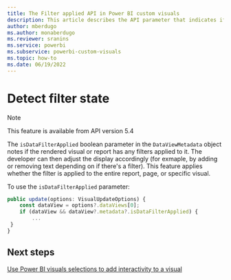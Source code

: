 ```yaml
---
title: The Filter applied API in Power BI custom visuals
description: This article describes the API parameter that indicates if a filter is applied to a visual.
author: mberdugo
ms.author: monaberdugo
ms.reviewer: sranins
ms.service: powerbi
ms.subservice: powerbi-custom-visuals
ms.topic: how-to
ms.date: 06/19/2022
---
```


# Detect filter state

> [!NOTE]
> This feature is available from API version 5.4

The `isDataFilterApplied` boolean parameter in the `DataViewMetadata` object notes if the rendered visual or report has any filters applied to it. The developer can then adjust the display accordingly (for exmaple, by adding or removing text depending on if there's a filter). This feature applies whether the filter is applied to the entire report, page, or specific visual.

To use the `isDataFilterApplied` parameter:

```typescript
public update(options: VisualUpdateOptions) {
    const dataView = options?.dataViews[0]; 
    if (dataView && dataView?.metadata?.isDataFilterApplied) {
        ...
 }
}
```

## Next steps

[Use Power BI visuals selections to add interactivity to a visual](selection-api.md)
